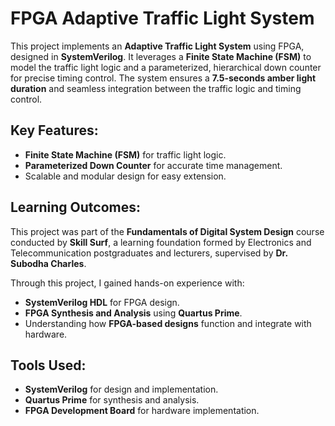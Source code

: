 # FPGA Adaptive Traffic Light System

This project implements an **Adaptive Traffic Light System** using FPGA, designed in **SystemVerilog**. It leverages a **Finite State Machine (FSM)** to model the traffic light logic and a parameterized, hierarchical down counter for precise timing control. The system ensures a **7.5-seconds amber light duration** and seamless integration between the traffic logic and timing control.

## Key Features:
- **Finite State Machine (FSM)** for traffic light logic.
- **Parameterized Down Counter** for accurate time management.
- Scalable and modular design for easy extension.

## Learning Outcomes:
This project was part of the **Fundamentals of Digital System Design** course conducted by **Skill Surf**, a learning foundation formed by Electronics and Telecommunication postgraduates and lecturers, supervised by **Dr. Subodha Charles**.

Through this project, I gained hands-on experience with:
- **SystemVerilog HDL** for FPGA design.
- **FPGA Synthesis and Analysis** using **Quartus Prime**.
- Understanding how **FPGA-based designs** function and integrate with hardware.

## Tools Used:
- **SystemVerilog** for design and implementation.
- **Quartus Prime** for synthesis and analysis.
- **FPGA Development Board** for hardware implementation.
